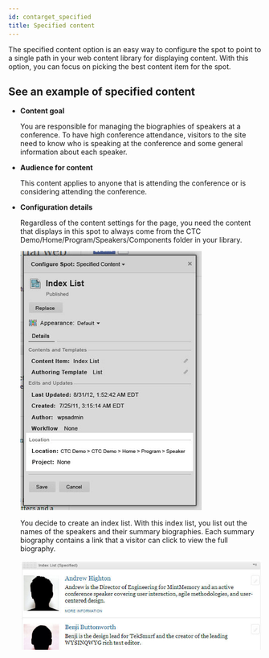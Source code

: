 ```yaml
---
id: contarget_specified
title: Specified content
---
```



The specified content option is an easy way to configure the spot to point to a single path in your web content library for displaying content. With this option, you can focus on picking the best content item for the spot.

## See an example of specified content

-   **Content goal**

    You are responsible for managing the biographies of speakers at a conference. To have high conference attendance, visitors to the site need to know who is speaking at the conference and some general information about each speaker.

-   **Audience for content**

    This content applies to anyone that is attending the conference or is considering attending the conference.

-   **Configuration details**

    Regardless of the content settings for the page, you need the content that displays in this spot to always come from the CTC Demo/Home/Program/Speakers/Components folder in your library.

    ![Configure Spot: Specified Content dialog highlighting the Location as CTC Demo > CTC Demo > Home > Program > Speaker .](../../../images/specified_dialog.jpg)

    You decide to create an index list. With this index list, you list out the names of the speakers and their summary biographies. Each summary biography contains a link that a visitor can click to view the full biography.

    ![Image of the Index List (Specified) showing two speakers and their summary biographies. There is a link for More Information at the end of each summary.](../../../images/specified_example.jpg)


